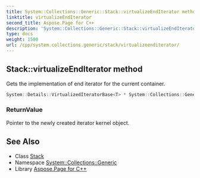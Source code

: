 ```yaml
---
title: System::Collections::Generic::Stack::virtualizeEndIterator method
linktitle: virtualizeEndIterator
second_title: Aspose.Page for C++
description: 'System::Collections::Generic::Stack::virtualizeEndIterator method. Gets the implementation of end iterator for the current container in C++.'
type: docs
weight: 1500
url: /cpp/system.collections.generic/stack/virtualizeenditerator/
---
```

## Stack::virtualizeEndIterator method


Gets the implementation of end iterator for the current container.

```cpp
System::Details::VirtualizedIteratorBase<T> * System::Collections::Generic::Stack<T>::virtualizeEndIterator() override
```


### ReturnValue

Pointer to the newly created iterator kernel object.

## See Also

* Class [Stack](../)
* Namespace [System::Collections::Generic](../../)
* Library [Aspose.Page for C++](../../../)
